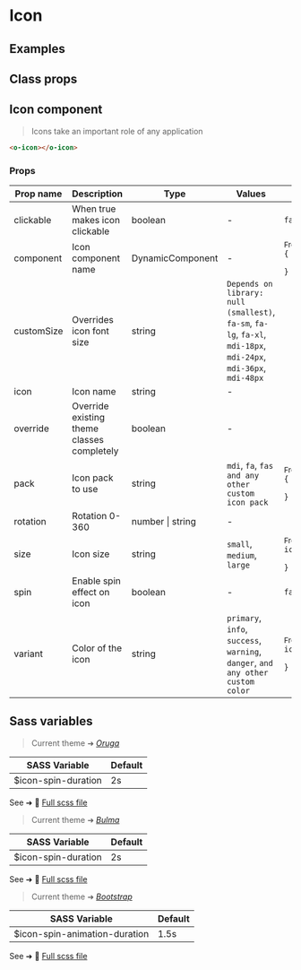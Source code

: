 # Icon

<div class="vp-doc">

</div>

<div class="vp-example">

## Examples

<example-icon />

</div>

<div class="vp-example">

## Class props

<inspector-icon-viewer />

</div>

<div class="vp-doc">

## Icon component

> Icons take an important role of any application

```html
<o-icon></o-icon>
```

### Props

| Prop name  | Description                                | Type             | Values                                                                                                           | Default                                                                                                                                           |
| ---------- | ------------------------------------------ | ---------------- | ---------------------------------------------------------------------------------------------------------------- | ------------------------------------------------------------------------------------------------------------------------------------------------- |
| clickable  | When true makes icon clickable             | boolean          | -                                                                                                                | <code style='white-space: nowrap; padding: 0;'>false</code>                                                                                       |
| component  | Icon component name                        | DynamicComponent | -                                                                                                                | <div><small>From <b>config</b>:</small></div><code style='white-space: nowrap; padding: 0;'>{<br>&nbsp;&nbsp;iconComponent: undefined<br>}</code> |
| customSize | Overrides icon font size                   | string           | `Depends on library: null (smallest)`, `fa-sm`, `fa-lg`, `fa-xl`, `mdi-18px`, `mdi-24px`, `mdi-36px`, `mdi-48px` |                                                                                                                                                   |
| icon       | Icon name                                  | string           | -                                                                                                                |                                                                                                                                                   |
| override   | Override existing theme classes completely | boolean          | -                                                                                                                |                                                                                                                                                   |
| pack       | Icon pack to use                           | string           | `mdi`, `fa`, `fas and any other custom icon pack`                                                                | <div><small>From <b>config</b>:</small></div><code style='white-space: nowrap; padding: 0;'>{<br>&nbsp;&nbsp;iconPack: "mdi"<br>}</code>          |
| rotation   | Rotation 0-360                             | number \| string | -                                                                                                                |                                                                                                                                                   |
| size       | Icon size                                  | string           | `small`, `medium`, `large`                                                                                       | <div><small>From <b>config</b>:</small></div><code style='white-space: nowrap; padding: 0;'>icon: {<br>&nbsp;&nbsp;size: undefined<br>}</code>    |
| spin       | Enable spin effect on icon                 | boolean          | -                                                                                                                | <code style='white-space: nowrap; padding: 0;'>false</code>                                                                                       |
| variant    | Color of the icon                          | string           | `primary`, `info`, `success`, `warning`, `danger`, `and any other custom color`                                  | <div><small>From <b>config</b>:</small></div><code style='white-space: nowrap; padding: 0;'>icon: {<br>&nbsp;&nbsp;variant: undefined<br>}</code> |

</div>

<div class="vp-doc">

## Sass variables

<div class="theme-oruga">

> Current theme ➜ _[Oruga](https://github.com/oruga-ui/theme-oruga)_

| SASS Variable       | Default |
| ------------------- | ------- |
| $icon-spin-duration | 2s      |

See ➜ 📄 [Full scss file](https://github.com/oruga-ui/theme-oruga/tree/main/src/assets/scss/components/_icon.scss)

</div>
<div class="theme-bulma">

> Current theme ➜ _[Bulma](https://github.com/oruga-ui/theme-bulma)_

| SASS Variable       | Default |
| ------------------- | ------- |
| $icon-spin-duration | 2s      |

See ➜ 📄 [Full scss file](https://github.com/oruga-ui/theme-bulma/tree/main/src/assets/scss/components/_icon.scss)

</div>
<div class="theme-bootstrap">

> Current theme ➜ _[Bootstrap](https://github.com/oruga-ui/theme-bootstrap)_

| SASS Variable                 | Default |
| ----------------------------- | ------- |
| $icon-spin-animation-duration | 1.5s    |

See ➜ 📄 [Full scss file](https://github.com/oruga-ui/theme-bootstrap/tree/main/src/assets/scss/components/_icon.scss)

</div>

</div>
